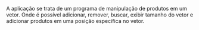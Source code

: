 A aplicação se trata de um programa de manipulação de produtos em um vetor. Onde é possível adicionar, remover, buscar, exibir tamanho do vetor e adicionar produtos em uma posição específica no vetor.
